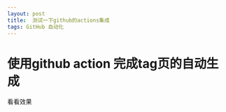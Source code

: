 ```yaml
---
layout: post
title:  测试一下github的actions集成
tags: GitHub 自动化
---
```


# 使用github action 完成tag页的自动生成


看看效果